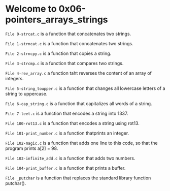 # Welcome to 0x06-pointers_arrays_strings

`File 0-strcat.c` is a function that concatenates two strings.

`File 1-strncat.c` is a function that concatenates two strings.

`File 2-strncpy.c` is a function that copies a string.

`File 3-strcmp.c` is a function that compares two strings.

`File 4-rev_array.c` a function taht reverses the content of an array of integers.

`File 5-string_toupper.c` is a function that changes all lowercase letters of a string to uppercase.

`File 6-cap_string.c` is a function that capitalizes all words of a string.

`File 7-leet.c` is a function that encodes a string into 1337.

`File 100-rot13.c` is a function that encodes a string using rot13.

`File 101-print_number.c` is a function thatprints an integer.

`File 102-magic.c` is a function that adds one line to this code, so that the program prints a[2] = 98.

`File 103-infinite_add.c` is a function that adds two numbers.

`File 104-print_buffer.c` is a function that prints a buffer.

`File _putchar`  is a function that replaces the standard library function putchar().

